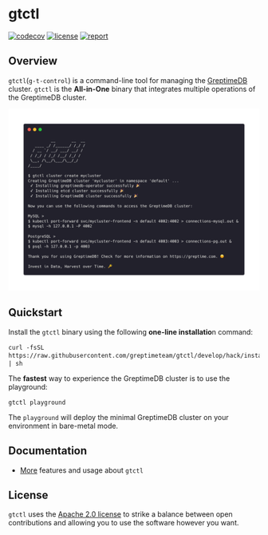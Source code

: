 # gtctl

[![codecov](https://codecov.io/github/GreptimeTeam/gtctl/branch/develop/graph/badge.svg?token=287NUSEH5D)](https://app.codecov.io/github/GreptimeTeam/gtctl/tree/develop)
[![license](https://img.shields.io/github/license/GreptimeTeam/gtctl)](https://github.com/GreptimeTeam/gtctl/blob/develop/LICENSE)
[![report](https://goreportcard.com/badge/github.com/GreptimeTeam/gtctl)](https://goreportcard.com/report/github.com/GreptimeTeam/gtctl)

## Overview

`gtctl`(`g-t-control`) is a command-line tool for managing the [GreptimeDB](https://github.com/GrepTimeTeam/greptimedb) cluster. `gtctl` is the **All-in-One** binary that integrates multiple operations of the GreptimeDB cluster.

<p align="center">
<img alt="screenshot" src="./docs/images/screenshot.png" width="800px">
</p>

## Quickstart

Install the `gtctl` binary using the following **one-line installatio**n command:

```console
curl -fsSL https://raw.githubusercontent.com/greptimeteam/gtctl/develop/hack/install.sh | sh
```

The **fastest** way to experience the GreptimeDB cluster is to use the playground:

```console
gtctl playground
```

The `playground` will deploy the minimal GreptimeDB cluster on your environment in bare-metal mode.

## Documentation

* [More](https://docs.greptime.com/user-guide/operations/gtctl) features and usage about `gtctl`

## License

`gtctl` uses the [Apache 2.0 license](./LICENSE) to strike a balance between open contributions and allowing you to use the software however you want.
